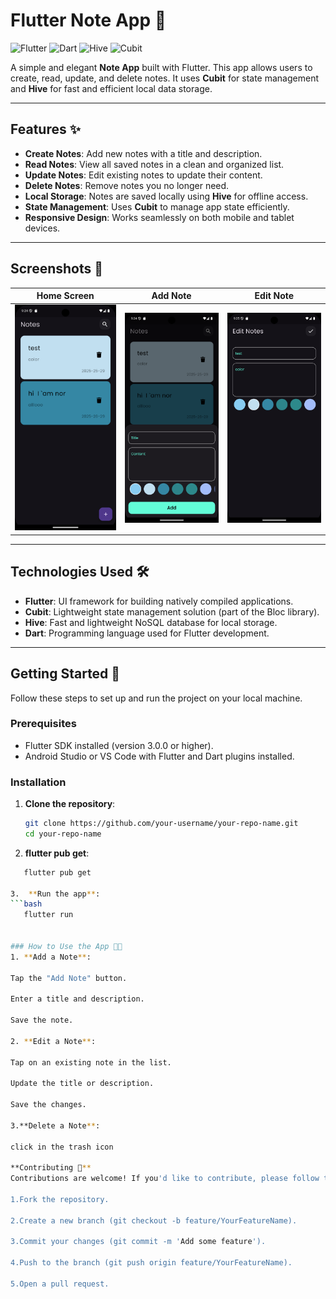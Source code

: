 # Flutter Note App 📝

![Flutter](https://img.shields.io/badge/Flutter-%2302569B.svg?style=for-the-badge&logo=Flutter&logoColor=white)
![Dart](https://img.shields.io/badge/Dart-%230175C2.svg?style=for-the-badge&logo=Dart&logoColor=white)
![Hive](https://img.shields.io/badge/Hive-%23FF6F00.svg?style=for-the-badge&logo=hive&logoColor=white)
![Cubit](https://img.shields.io/badge/Cubit-%230175C2.svg?style=for-the-badge&logo=bloc&logoColor=white)

A simple and elegant **Note App** built with Flutter. This app allows users to create, read, update, and delete notes. It uses **Cubit** for state management and **Hive** for fast and efficient local data storage.

---

## Features ✨

- **Create Notes**: Add new notes with a title and description.
- **Read Notes**: View all saved notes in a clean and organized list.
- **Update Notes**: Edit existing notes to update their content.
- **Delete Notes**: Remove notes you no longer need.
- **Local Storage**: Notes are saved locally using **Hive** for offline access.
- **State Management**: Uses **Cubit** to manage app state efficiently.
- **Responsive Design**: Works seamlessly on both mobile and tablet devices.

---

## Screenshots 📱

| Home Screen | Add Note | Edit Note |
|-------------|----------|-----------|
| ![Home Screen](screenshots/homepage.png) | ![Add Note](screenshots/add_note.png) | ![Edit Note](screenshots/edit_note.png) |

---

## Technologies Used 🛠️

- **Flutter**: UI framework for building natively compiled applications.
- **Cubit**: Lightweight state management solution (part of the Bloc library).
- **Hive**: Fast and lightweight NoSQL database for local storage.
- **Dart**: Programming language used for Flutter development.

---

## Getting Started 🚀

Follow these steps to set up and run the project on your local machine.

### Prerequisites

- Flutter SDK installed (version 3.0.0 or higher).
- Android Studio or VS Code with Flutter and Dart plugins installed.

### Installation

1. **Clone the repository**:
   ```bash
   git clone https://github.com/your-username/your-repo-name.git
   cd your-repo-name
   
2. **flutter pub get**:
```bash
   flutter pub get 

3.  **Run the app**:
```bash
   flutter run


### How to Use the App 🧑‍💻
1. **Add a Note**:

Tap the "Add Note" button.

Enter a title and description.

Save the note.

2. **Edit a Note**:

Tap on an existing note in the list.

Update the title or description.

Save the changes.

3.**Delete a Note**:

click in the trash icon 

**Contributing 🤝**
Contributions are welcome! If you'd like to contribute, please follow these steps:

1.Fork the repository.

2.Create a new branch (git checkout -b feature/YourFeatureName).

3.Commit your changes (git commit -m 'Add some feature').

4.Push to the branch (git push origin feature/YourFeatureName).

5.Open a pull request.
